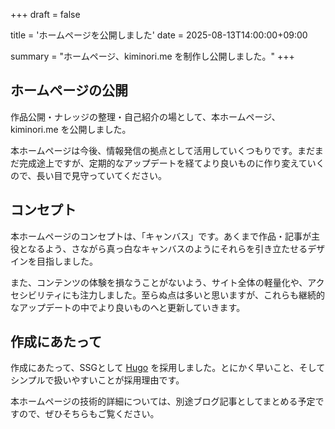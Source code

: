 +++
draft = false

title = 'ホームページを公開しました'
date = 2025-08-13T14:00:00+09:00

summary = "ホームページ、kiminori.me を制作し公開しました。"
+++

## ホームページの公開

作品公開・ナレッジの整理・自己紹介の場として、本ホームページ、kiminori.me を公開しました。

本ホームページは今後、情報発信の拠点として活用していくつもりです。まだまだ完成途上ですが、定期的なアップデートを経てより良いものに作り変えていくので、長い目で見守っていてください。

## コンセプト

本ホームページのコンセプトは、「キャンバス」です。あくまで作品・記事が主役となるよう、さながら真っ白なキャンバスのようにそれらを引き立たせるデザインを目指しました。

また、コンテンツの体験を損なうことがないよう、サイト全体の軽量化や、アクセシビリティにも注力しました。至らぬ点は多いと思いますが、これらも継続的なアップデートの中でより良いものへと更新していきます。

## 作成にあたって

作成にあたって、SSGとして [Hugo](https://gohugo.io/) を採用しました。とにかく早いこと、そしてシンプルで扱いやすいことが採用理由です。

本ホームページの技術的詳細については、別途ブログ記事としてまとめる予定ですので、ぜひそちらもご覧ください。
